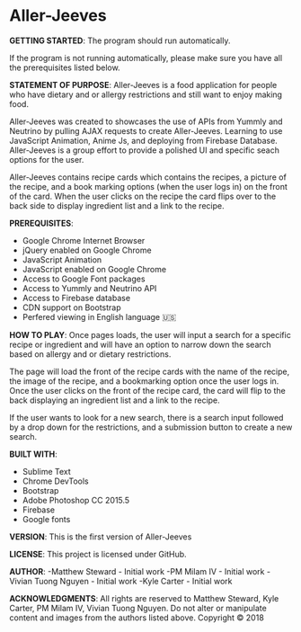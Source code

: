 # Aller-Jeeves
**GETTING STARTED**:
The program should run automatically.

If the program is not running automatically, please make sure you have all the prerequisites listed below.

**STATEMENT OF PURPOSE**:
Aller-Jeeves is a food application for people who have dietary and or allergy restrictions and still want to enjoy making food.

Aller-Jeeves was created to showcases the use of APIs from Yummly and Neutrino by pulling AJAX requests to create Aller-Jeeves. Learning to use JavaScript Animation, Anime Js, and deploying from Firebase Database. Aller-Jeeves is a group effort to provide a polished UI and specific seach options for the user.

Aller-Jeeves contains recipe cards which contains the recipes, a picture of the recipe, and a book marking options (when the user logs in) on the front of the card. When the user clicks on the recipe the card flips over to the back side to display ingredient list and a link to the recipe.

**PREREQUISITES**:
- Google Chrome Internet Browser
- jQuery enabled on Google Chrome
- JavaScript Animation
- JavaScript enabled on Google Chrome
- Access to Google Font packages
- Access to Yummly and Neutrino API
- Access to Firebase database
- CDN support on Bootstrap
- Perfered viewing in English language :us:

**HOW TO PLAY**:
Once pages loads, the user will input a search for a specific recipe or ingredient and will have an option to narrow down the search based on allergy and or dietary restrictions.

The page will load  the front of the recipe cards with the name of the recipe, the image of the recipe, and a bookmarking option once the user logs in. Once the user clicks on the front of the recipe card, the card will flip to the back displaying an ingredient list and a link to the recipe.

If the user wants to look for a new search, there is a search input followed by a drop down for the restrictions, and a submission button to create a new search.

**BUILT WITH**:
- Sublime Text
- Chrome DevTools
- Bootstrap
- Adobe Photoshop CC 2015.5
- Firebase
- Google fonts

**VERSION**:
This is the first version of Aller-Jeeves

**LICENSE**:
This project is licensed under GitHub.

**AUTHOR**:
-Matthew Steward - Initial work
-PM Milam IV - Initial work
-Vivian Tuong Nguyen - Initial work
-Kyle Carter - Initial work


**ACKNOWLEDGMENTS**:
All rights are reserved to Matthew Steward, Kyle Carter, PM Milam IV, Vivian Tuong Nguyen. Do not alter or manipulate content and images from the authors listed above.
Copyright   :copyright: 2018




